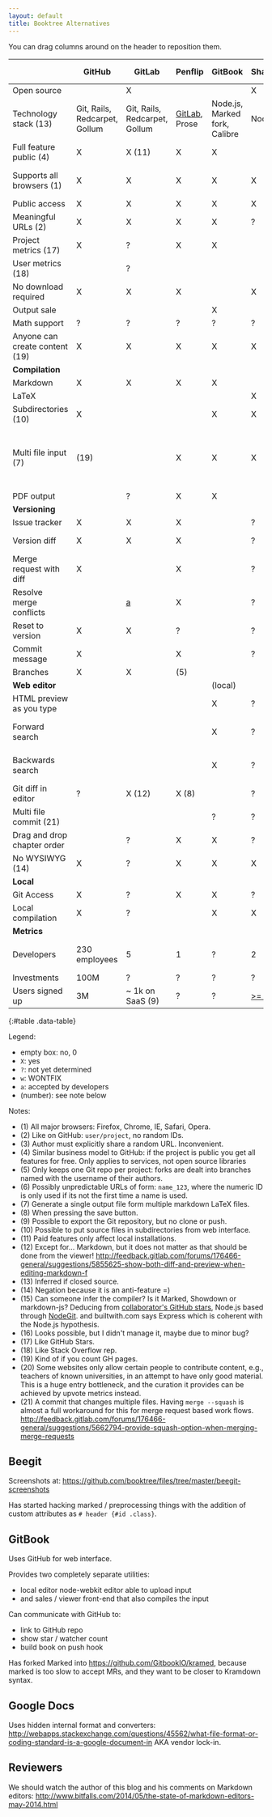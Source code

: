 ```yaml
---
layout: default
title: Booktree Alternatives
---
```


You can drag columns around on the header to reposition them.

|                                | GitHub                        | GitLab                        | Penflip                                                                    | GitBook                       | ShareLaTeX                                                          | WriteLaTeX | Authorea                                       | Beegit                                             | Draft | Inkling Habitat                                                             | Leanpub | Connexions | Wiki Books | Google Docs                     | Boundless                |
|--------------------------------|-------------------------------|-------------------------------|----------------------------------------------------------------------------|-------------------------------|---------------------------------------------------------------------|------------|------------------------------------------------|----------------------------------------------------|-------|-----------------------------------------------------------------------------|---------|------------|------------|---------------------------------|--------------------------|
| Open source                    |                               | X                             |                                                                            |                               | X                                                                   |            |                                                |                                                    |       |                                                                             |         | X          | X          |                                 |                          |
| Technology stack (13)          | Git, Rails, Redcarpet, Gollum | Git, Rails, Redcarpet, Gollum | [GitLab](https://twitter.com/madebyloren/status/468917323588698112), Prose | Node.js, Marked fork, Calibre | Node.js                                                             | ?          | [Git](https://www.authorea.com/aboutus), Rails | NodeGit, Express, (15)                             | ?     | ?                                                                           | ?       | Python     | PHP        | ?                               | ?                        |
| Full feature public (4)        | X                             | X (11)                        | X                                                                          | X                             |                                                                     | ?          | ?                                              | X                                                  | X     | ?                                                                           | ?       | ?          | ?          | X                               | ?                        |
| Supports all browsers (1)      | X                             | X                             | X                                                                          | X                             | X                                                                   | ?          | X                                              | X                                                  | X     |                                                                             | ?       | ?          | ?          | X                               | Only Chrome for editing. |
| Public access                  | X                             | X                             | X                                                                          | X                             | X                                                                   | ?          | ?                                              | X                                                  | (3)   | ?                                                                           | ?       | ?          | ?          | X                               | ?                        |
| Meaningful URLs (2)            | X                             | X                             | X                                                                          | X                             | ?                                                                   | ?          |                                                |                                                    |       | (6)                                                                         | ?       | ?          | ?          | ?                               | ?                        |
| Project metrics (17)           | X                             | ?                             | X                                                                          | X                             |                                                                     | ?          | ?                                              |                                                    | ?     | ?                                                                           | ?       | ?          | ?          |                                 | ?                        |
| User metrics (18)              |                               | ?                             |                                                                            |                               |                                                                     | ?          | ?                                              |                                                    | ?     | ?                                                                           | ?       | ?          | ?          |                                 | ?                        |
| No download required           | X                             | X                             | X                                                                          |                               | X                                                                   | X          | X                                              | X                                                  | X     | X                                                                           | X       | X          | X          | X                               | ?                        |
| Output sale                    |                               |                               |                                                                            | X                             |                                                                     |            |                                                |                                                    |       | ?                                                                           | X       |            |            |                                 | ?                        |
| Math support                   | ?                             | ?                             | ?                                                                          | ?                             | ?                                                                   | ?          | ?                                              | ?                                                  | ?     | ?                                                                           | ?       | ?          | ?          | limited                         | ?                        |
| Anyone can create content (19) | X                             | X                             | X                                                                          | X                             | X                                                                   | X          | X                                              | X                                                  | X     | X                                                                           | X       | X          | X          | X                               | Request needed.          |
| **Compilation**                |                               |                               |                                                                            |                               |                                                                     |            |                                                |                                                    |       |                                                                             |         |            |            |                                 | ?                        |
| Markdown                       | X                             | X                             | X                                                                          | X                             |                                                                     |            | X                                              | X                                                  | X     | X                                                                           | ?       | ?          | ?          |                                 | ?                        |
| LaTeX                          |                               |                               |                                                                            |                               | X                                                                   | X          | X                                              |                                                    |       |                                                                             | ?       | ?          | ?          |                                 | ?                        |
| Subdirectories (10)            | X                             |                               |                                                                            | X                             | X                                                                   | ?          | X                                              | X                                                  | ?     | ?                                                                           | ?       | ?          | ?          | X                               | ?                        |
| Multi file input (7)           | (19)                          |                               | X                                                                          | X                             | X                                                                   | ?          | X                                              |                                                    |       |                                                                             | ?       | ?          | ?          | select on by one, no auto build | ?                        |
| PDF output                     |                               | ?                             | X                                                                          | X                             |                                                                     | ?          | ?                                              |                                                    | ?     | ?                                                                           | ?       | ?          | ?          | X                               | ?                        |
| **Versioning**                 |                               |                               |                                                                            |                               |                                                                     |            |                                                |                                                    |       |                                                                             |         |            |            |                                 | ?                        |
| Issue tracker                  | X                             | X                             | X                                                                          |                               | ?                                                                   | ?          |                                                |                                                    | ?     | ?                                                                           | ?       | ?          | ?          |                                 | ?                        |
| Version diff                   | X                             | X                             | X                                                                          |                               | ?                                                                   | ?          | ?                                              | only previous                                      | ?     | ?                                                                           | ?       | ?          | ?          |                                 | ?                        |
| Merge request with diff        | X                             |                               | X                                                                          |                               | ?                                                                   | ?          | ?                                              | ?                                                  | ?     |                                                                             | ?       | ?          | ?          | inline                          | ?                        |
| Resolve merge conflicts        |                               | [a][gl-resolve]               | X                                                                          |                               | ?                                                                   | ?          | ?                                              | ?                                                  | ?     |                                                                             | ?       | ?          | ?          |                                 | ?                        |
| Reset to version               | X                             | X                             | ?                                                                          |                               | ?                                                                   | ?          | X                                              |                                                    | X     | X                                                                           | ?       | ?          | ?          | X                               | ?                        |
| Commit message                 | X                             |                               | X                                                                          |                               | ?                                                                   | ?          | X                                              | X                                                  |       | ?                                                                           | ?       | ?          | ?          |                                 | ?                        |
| Branches                       | X                             | X                             | (5)                                                                        |                               |                                                                     | ?          | ?                                              |                                                    | ?     | ?                                                                           | ?       | ?          | ?          |                                 | ?                        |
| **Web editor**                 |                               |                               |                                                                            | (local)                       |                                                                     |            |                                                |                                                    |       |                                                                             |         |            |            |                                 | ?                        |
| HTML preview as you type       |                               |                               |                                                                            | X                             | ?                                                                   | ?          | ?                                              | X                                                  |       | ?                                                                           | ?       | ?          | ?          | ?                               | ?                        |
| Forward search                 |                               |                               |                                                                            | X                             | ?                                                                   | ?          | ?                                              | X Limited accuracy                                 | ?     | ?                                                                           | ?       | ?          | ?          | ?                               | ?                        |
| Backwards search               |                               |                               |                                                                            | X                             | ?                                                                   | ?          | ?                                              | X Limited accuracy                                 | ?     | ?                                                                           | ?       | ?          | ?          | ?                               | ?                        |
| Git diff in editor             | ?                             | X (12)                        | X (8)                                                                      |                               | ?                                                                   | ?          | ?                                              |                                                    | ?     |                                                                             | ?       | ?          | ?          | ?                               | ?                        |
| Multi file commit (21)             |                               |                               |                                                                            | ?                             | ?                                                                   | ?          | ?                                              | X (16)                                             | ?     | ?                                                                           | ?       | ?          | ?          | ?                               | ?                        |
| Drag and drop chapter order    |                               | ?                             | X                                                                          | X                             | ?                                                                   | ?          | ?                                              | ?                                                  | ?     | ?                                                                           | ?       | ?          | ?          | ?                               | ?                        |
| No WYSIWYG (14)                | X                             | ?                             | X                                                                          | X                             | X                                                                   | ?          | ?                                              | X                                                  | ?     | ?                                                                           | ?       | ?          | ?          |                                 | ?                        |
| **Local**                      |                               |                               |                                                                            |                               |                                                                     |            |                                                |                                                    |       |                                                                             |         |            |            |                                 | ?                        |
| Git Access                     | X                             | ?                             | X                                                                          | X                             | ?                                                                   | ?          | (9)                                            | ?                                                  |       |                                                                             | ?       | ?          | ?          |                                 | ?                        |
| Local compilation              | X                             | ?                             |                                                                            | X                             | X                                                                   | ?          | ?                                              | ?                                                  | ?     |                                                                             | ?       | ?          | ?          |                                 | ?                        |
| **Metrics**                    |                               |                               |                                                                            |                               |                                                                     |            |                                                |                                                    |       |                                                                             |         |            |            |                                 | ?                        |
| Developers                     | 230 employees                 | 5                             | 1                                                                          | ?                             | 2                                                                   | ?          | [3](https://www.authorea.com/contact)          | [2](http://www.crunchbase.com/organization/beegit) | 1     | [9](http://www.crunchbase.com/organization/inkling-inc) (multiple projects) | ?       | ?          | ?          | ?                               | 3                        |
| Investments                    | 100M                          | ?                             | ?                                                                          | ?                             | ?                                                                   | ?          | ?                                              |                                                    | ?     | ?                                                                           | ?       | ?          | ?          | ?                               | 8M                       |
| Users signed up                | 3M                            | ~ 1k on SaaS (9)              | ?                                                                          | ?                             | [>= 94k](https://twitter.com/henryoswald/status/459367445946707968) | >=80k      | ?                                              | ?                                                  | ?     | ?                                                                           | ?       | ?          | ?          | ?                               | 1M                       |
{:#table .data-table}

<!--
| Template line               | ?                             | ?                             | ?                                                                          | ?                        | ?                                                                   | ?          | ?                                              | ?                                                  | ?     | ?                                                                           | ?       | ?          | ?          | ?                               | ?                        |
-->

Legend:

- empty box: no, 0
- `X`: yes
- `?`: not yet determined
- `w`: WONTFIX
- `a`: accepted by developers
- (number): see note below

Notes:

- (1) All major browsers: Firefox, Chrome, IE, Safari, Opera.
- (2) Like on GitHub: `user/project`, no random IDs.
- (3) Author must explicitly share a random URL. Inconvenient.
- (4) Similar business model to GitHub:
    if the project is public you get all features for free.
    Only applies to services, not open source libraries
- (5) Only keeps one Git repo per project:
    forks are dealt into branches named with the username of their authors.
- (6) Possibly unpredictable URLs of form: `name_123`,
    where the numeric ID is only used if its not the first time a name is used.
- (7) Generate a single output file form multiple markdown LaTeX files.
- (8) When pressing the save button.
- (9) Possible to export the Git repository, but no clone or push.
- (10) Possible to put source files in subdirectories from web interface.
- (11) Paid features only affect local installations.
- (12) Except for... Markdown, but it does not matter as that should be done from the viewer!
    <http://feedback.gitlab.com/forums/176466-general/suggestions/5855625-show-both-diff-and-preview-when-editing-markdown-f>
- (13) Inferred if closed source.
- (14) Negation because it is an anti-feature =)
- (15) Can someone infer the compiler? Is it Marked, Showdown or markdown-js?
    Deducing from [collaborator's GitHub stars](https://github.com/stars/kciccarello),
    Node.js based through [NodeGit](https://github.com/nodegit/nodegit).
    and builtwith.com says Express which is coherent with the Node.js hypothesis.
- (16) Looks possible, but I didn't manage it, maybe due to minor bug?
- (17) Like GitHub Stars.
- (18) Like Stack Overflow rep.
- (19) Kind of if you count GH pages.
- (20) Some websites only allow certain people to contribute content, e.g., teachers of known universities,
    in an attempt to have only good material. This is a huge entry bottleneck,
    and the curation it provides can be achieved by upvote metrics instead.
- (21) A commit that changes multiple files.
    Having `merge --squash` is almost a full workaround for this for merge request based work flows.
    <http://feedback.gitlab.com/forums/176466-general/suggestions/5662794-provide-squash-option-when-merging-merge-requests>

## Beegit

Screenshots at: <https://github.com/booktree/files/tree/master/beegit-screenshots>

Has started hacking marked / preprocessing things with the addition of custom attributes as `# header {#id .class}`.

## GitBook

Uses GitHub for web interface.

Provides two completely separate utilities:

- local editor node-webkit editor able to upload input
- and sales / viewer front-end that also compiles the input

Can communicate with GitHub to:

- link to GitHub repo
- show star / watcher count
- build book on push hook

Has forked Marked into <https://github.com/GitbookIO/kramed>, because marked is too slow to accept MRs,
and they want to be closer to Kramdown syntax.

## Google Docs

Uses hidden internal format and converters:
<http://webapps.stackexchange.com/questions/45562/what-file-format-or-coding-standard-is-a-google-document-in>
AKA vendor lock-in.

[gl-resolve]: http://feedback.gitlab.com/forums/176466-general/suggestions/5590496-resolve-any-merge-request-conflict-from-the-web-in

## Reviewers

We should watch the author of this blog and his comments on Markdown editors: <http://www.bitfalls.com/2014/05/the-state-of-markdown-editors-may-2014.html>
